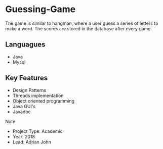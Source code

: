 # Guessing-Game
The game is similar to hangman, where a user guess a series of letters to make a word.  The scores are stored in the database after every game.  

## Languagues
* Java 
* Mysql

## Key Features
* Design Patterns
* Threads implementation
* Object oriented programming
* Java GUI's
* Javadoc

Note:
* Project Type: Academic
* Year: 2018
* Lead: Adrian John
